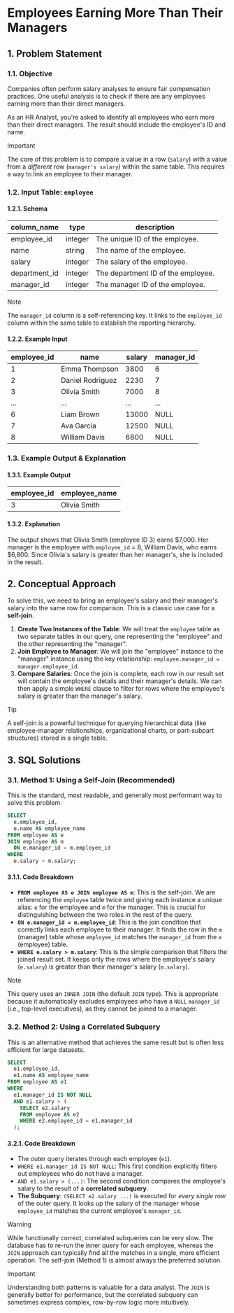# Employees Earning More Than Their Managers

## 1. Problem Statement

### 1.1. Objective
Companies often perform salary analyses to ensure fair compensation practices. One useful analysis is to check if there are any employees earning more than their direct managers.

As an HR Analyst, you're asked to identify all employees who earn more than their direct managers. The result should include the employee's ID and name.

> [!IMPORTANT]
> The core of this problem is to compare a value in a row (`salary`) with a value from a *different* row (`manager's salary`) within the same table. This requires a way to link an employee to their manager.

### 1.2. Input Table: `employee`

#### 1.2.1. Schema
|column_name|type|description|
|---|---|---|
|employee_id|integer|The unique ID of the employee.|
|name|string|The name of the employee.|
|salary|integer|The salary of the employee.|
|department_id|integer|The department ID of the employee.|
|manager_id|integer|The manager ID of the employee.|

> [!NOTE]
> The `manager_id` column is a self-referencing key. It links to the `employee_id` column within the same table to establish the reporting hierarchy.

#### 1.2.2. Example Input
|employee_id|name|salary|manager_id|
|---|---|---|---|
|1|Emma Thompson|3800|6|
|2|Daniel Rodriguez|2230|7|
|3|Olivia Smith|7000|8|
|...|...|...|...|
|6|Liam Brown|13000|NULL|
|7|Ava Garcia|12500|NULL|
|8|William Davis|6800|NULL|

### 1.3. Example Output & Explanation

#### 1.3.1. Example Output
|employee_id|employee_name|
|---|---|
|3|Olivia Smith|

#### 1.3.2. Explanation
The output shows that Olivia Smith (employee ID 3) earns $7,000. Her manager is the employee with `employee_id` = 8, William Davis, who earns $6,800. Since Olivia's salary is greater than her manager's, she is included in the result.

## 2. Conceptual Approach
To solve this, we need to bring an employee's salary and their manager's salary into the same row for comparison. This is a classic use case for a **self-join**.

1.  **Create Two Instances of the Table**: We will treat the `employee` table as two separate tables in our query, one representing the "employee" and the other representing the "manager".
2.  **Join Employee to Manager**: We will join the "employee" instance to the "manager" instance using the key relationship: `employee.manager_id = manager.employee_id`.
3.  **Compare Salaries**: Once the join is complete, each row in our result set will contain the employee's details and their manager's details. We can then apply a simple `WHERE` clause to filter for rows where the employee's salary is greater than the manager's salary.

> [!TIP]
> A self-join is a powerful technique for querying hierarchical data (like employee-manager relationships, organizational charts, or part-subpart structures) stored in a single table.

## 3. SQL Solutions

### 3.1. Method 1: Using a Self-Join (Recommended)
This is the standard, most readable, and generally most performant way to solve this problem.

```sql
SELECT
  e.employee_id,
  e.name AS employee_name
FROM employee AS e
JOIN employee AS m
  ON e.manager_id = m.employee_id
WHERE
  e.salary > m.salary;
```

#### 3.1.1. Code Breakdown
-   **`FROM employee AS e JOIN employee AS m`**: This is the self-join. We are referencing the `employee` table twice and giving each instance a unique alias: `e` for the employee and `m` for the manager. This is crucial for distinguishing between the two roles in the rest of the query.
-   **`ON e.manager_id = m.employee_id`**: This is the join condition that correctly links each employee to their manager. It finds the row in the `m` (manager) table whose `employee_id` matches the `manager_id` from the `e` (employee) table.
-   **`WHERE e.salary > m.salary`**: This is the simple comparison that filters the joined result set. It keeps only the rows where the employee's salary (`e.salary`) is greater than their manager's salary (`m.salary`).

> [!NOTE]
> This query uses an `INNER JOIN` (the default `JOIN` type). This is appropriate because it automatically excludes employees who have a `NULL` `manager_id` (i.e., top-level executives), as they cannot be joined to a manager.

### 3.2. Method 2: Using a Correlated Subquery
This is an alternative method that achieves the same result but is often less efficient for large datasets.

```sql
SELECT
  e1.employee_id,
  e1.name AS employee_name
FROM employee AS e1
WHERE
  e1.manager_id IS NOT NULL
  AND e1.salary > (
    SELECT e2.salary
    FROM employee AS e2
    WHERE e2.employee_id = e1.manager_id
  );
```

#### 3.2.1. Code Breakdown
-   The outer query iterates through each employee (`e1`).
-   `WHERE e1.manager_id IS NOT NULL`: This first condition explicitly filters out employees who do not have a manager.
-   `AND e1.salary > (...)`: The second condition compares the employee's salary to the result of a **correlated subquery**.
-   **The Subquery**: `(SELECT e2.salary ...)` is executed for *every single row* of the outer query. It looks up the salary of the manager whose `employee_id` matches the current employee's `manager_id`.

> [!WARNING]
> While functionally correct, correlated subqueries can be very slow. The database has to re-run the inner query for each employee, whereas the `JOIN` approach can typically find all the matches in a single, more efficient operation. The self-join (Method 1) is almost always the preferred solution.

> [!IMPORTANT]
> Understanding both patterns is valuable for a data analyst. The `JOIN` is generally better for performance, but the correlated subquery can sometimes express complex, row-by-row logic more intuitively.
